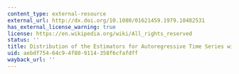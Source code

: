 ```yaml
---
content_type: external-resource
external_url: http://dx.doi.org/10.1080/01621459.1979.10482531
has_external_license_warning: true
license: https://en.wikipedia.org/wiki/All_rights_reserved
status: ''
title: Distribution of the Estimators for Autoregressive Time Series with a Unit Root
uid: aebdf754-64c9-4f80-9114-358f6cfafdff
wayback_url: ''
---
```

